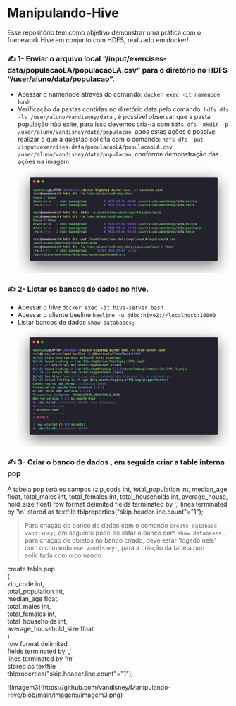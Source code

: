 # Manipulando-Hive
Esse repositório tem como objetivo demonstrar uma prática com o framework Hive em conjunto com HDFS, realizado em docker!

### ✍️ 1- Enviar o arquivo local “/input/exercises-data/populacaoLA/populacaoLA.csv” para o diretório no HDFS “/user/aluno/data/populacao”.
  * Acessar o namenode através do comando: `docker exec -it namenode bash`
  * Verificação da pastas contidas no diretório data pelo comando: `hdfs dfs -ls /user/aluno/vandisney/data` , é possível observar que a pasta população não exite, para isso devemos cria-lá com `hdfs dfs -mkdir -p /user/aluno/vandisney/data/populacao`, após estas ações é possível realizar o que a questão solicita com o comando: `hdfs dfs -put /input/exercises-data/populacaoLA/populacaoLA.csv /user/aluno/vandisney/data/populacao`, conforme demonstração das ações na imagem.
 ![imagem1](https://github.com/vandisney/Manipulando-Hive/blob/main/imagens/imagem1.png)

### ✍️ 2- Listar os bancos de dados no hive.
  * Acessar o hive `docker exec -it hive-server bash`
  * Acessar o cliente beeline `beeline -u jdbc:hive2://localhost:10000`
  * Listar bancos de dados `show databases;`
![imagem2](https://github.com/vandisney/Manipulando-Hive/blob/main/imagens/imagem2.png)

### ✍️ 3- Criar o banco de dados <nome>, em seguida criar a table interna pop 
  A tabela pop terá os campos (zip_code int, total_population int, median_age float, total_males int, total_females int, total_households int, average_house, hold_size float)
row format delimited fields terminated by ','
lines terminated by '\n'
stored as textfile
tblproperties("skip.header.line.count"="1");

> Para criação do banco de dados com o comando `create database vandisney;` em seguinte pode-se listar o banco com `show databases;`, para criação de objetos no banco criado, deve estar 'logado nele' com o comando `use vandisney;`, para a criação da tabela pop solicitada com o comando: 
<p>
create table pop <br/>
(<br/>
zip_code int,<br/>
total_population int,<br/>
 median_age float,<br/>
total_males int,<br/>
total_females int,<br/>
total_households int,<br/>
average_household_size float<br/>
)<br/>
row format delimited<br/>
fields terminated by ','<br/>
lines terminated by '\n'<br/>
stored as textfile<br/>
tblproperties("skip.header.line.count"="1");
<p/>
![imagem3](https://github.com/vandisney/Manipulando-Hive/blob/main/imagens/imagem3.png)


